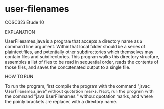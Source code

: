 # user-filenames
COSC326 Etude 10


EXPLANATION

UserFilenames.java is a program that accepts a directory name as a command line argument. Within
that local folder should be a series of plaintext files, and potentially other subdirectories
which themselves may contain files and subdirectories. This program walks this
directory structure, assembles a list of files to be read in sequential order, reads the contents of those files, and saves the concatenated output to a single file.

HOW TO RUN 

To run the program, first compile the program with the command "javac UserFilenames.java" without quotation marks.
Next, run the program with the command "java UserFilenames <directory name>" without quotation marks, and where the pointy brackets are replaced with a directory name.
